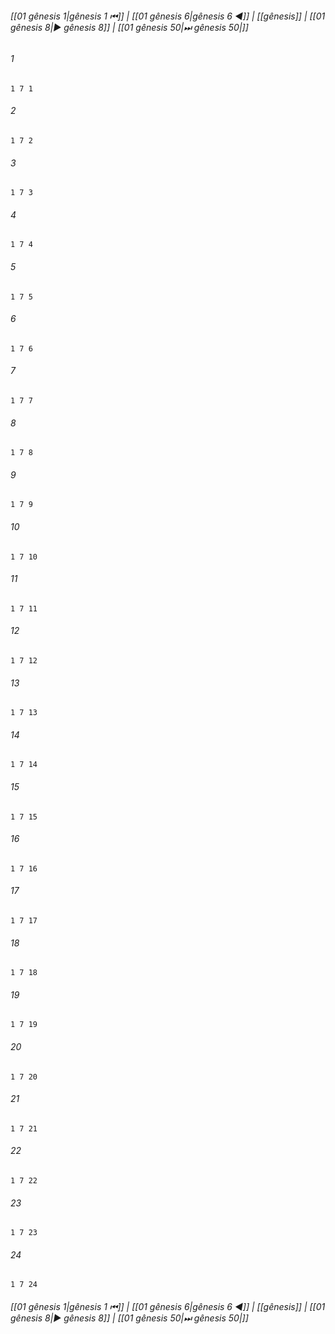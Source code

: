 
###### [[01 gênesis 1|gênesis 1 ⏮]] | [[01 gênesis 6|gênesis 6 ◀]] | [[gênesis]] | [[01 gênesis 8|▶ gênesis 8]] | [[01 gênesis 50|⏭ gênesis 50|]]

###### 1
``` verse
1 7 1 
```
###### 2
``` verse
1 7 2 
```
###### 3
``` verse
1 7 3 
```
###### 4
``` verse
1 7 4 
```
###### 5
``` verse
1 7 5 
```
###### 6
``` verse
1 7 6 
```
###### 7
``` verse
1 7 7 
```
###### 8
``` verse
1 7 8 
```
###### 9
``` verse
1 7 9 
```
###### 10
``` verse
1 7 10 
```
###### 11
``` verse
1 7 11 
```
###### 12
``` verse
1 7 12 
```
###### 13
``` verse
1 7 13 
```
###### 14
``` verse
1 7 14 
```
###### 15
``` verse
1 7 15 
```
###### 16
``` verse
1 7 16 
```
###### 17
``` verse
1 7 17 
```
###### 18
``` verse
1 7 18 
```
###### 19
``` verse
1 7 19 
```
###### 20
``` verse
1 7 20 
```
###### 21
``` verse
1 7 21 
```
###### 22
``` verse
1 7 22 
```
###### 23
``` verse
1 7 23 
```
###### 24
``` verse
1 7 24 
```

###### [[01 gênesis 1|gênesis 1 ⏮]] | [[01 gênesis 6|gênesis 6 ◀]] | [[gênesis]] | [[01 gênesis 8|▶ gênesis 8]] | [[01 gênesis 50|⏭ gênesis 50|]]

